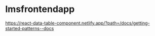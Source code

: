 # lmsfrontendapp

https://react-data-table-component.netlify.app/?path=/docs/getting-started-patterns--docs
